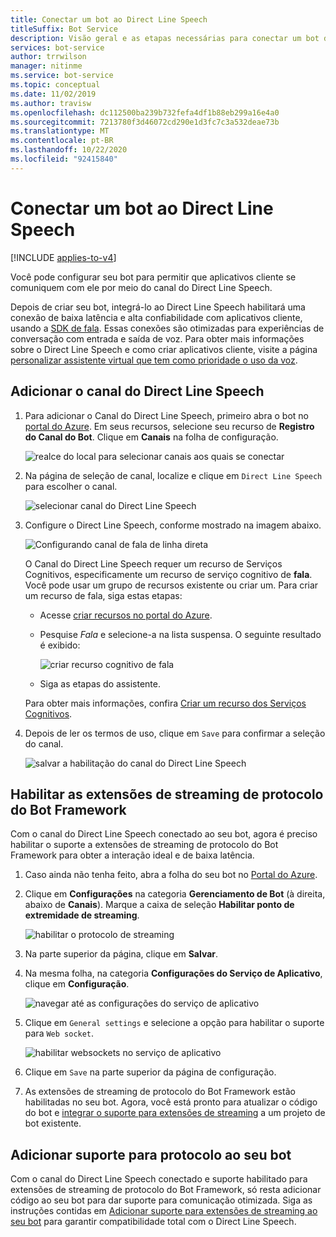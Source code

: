 ```yaml
---
title: Conectar um bot ao Direct Line Speech
titleSuffix: Bot Service
description: Visão geral e as etapas necessárias para conectar um bot do Bot Framework ao canal do Direct Line Speech para interação com entrada e saída de voz, com confiabilidade alta e latência baixa.
services: bot-service
author: trrwilson
manager: nitinme
ms.service: bot-service
ms.topic: conceptual
ms.date: 11/02/2019
ms.author: travisw
ms.openlocfilehash: dc112500ba239b732fefa4df1b88eb299a16e4a0
ms.sourcegitcommit: 7213780f3d46072cd290e1d3fc7c3a532deae73b
ms.translationtype: MT
ms.contentlocale: pt-BR
ms.lasthandoff: 10/22/2020
ms.locfileid: "92415840"
---
```

# <a name="connect-a-bot-to-direct-line-speech"></a>Conectar um bot ao Direct Line Speech

[!INCLUDE [applies-to-v4](includes/applies-to-v4-current.md)]

Você pode configurar seu bot para permitir que aplicativos cliente se comuniquem com ele por meio do canal do Direct Line Speech.

Depois de criar seu bot, integrá-lo ao Direct Line Speech habilitará uma conexão de baixa latência e alta confiabilidade com aplicativos cliente, usando a [SDK de fala](https://aka.ms/speech-service-docs). Essas conexões são otimizadas para experiências de conversação com entrada e saída de voz. Para obter mais informações sobre o Direct Line Speech e como criar aplicativos cliente, visite a página [personalizar assistente virtual que tem como prioridade o uso da voz](https://aka.ms/cognitive-services-voice-assistants).

## <a name="add-the-direct-line-speech-channel"></a>Adicionar o canal do Direct Line Speech

1. Para adicionar o Canal do Direct Line Speech, primeiro abra o bot no [portal do Azure](https://portal.azure.com). Em seus recursos, selecione seu recurso de **Registro do Canal do Bot**. Clique em **Canais** na folha de configuração.

    ![realce do local para selecionar canais aos quais se conectar](media/voice-first-virtual-assistants/bot-service-channel-directlinespeech-selectchannel.png "selecionar canais")

1. Na página de seleção de canal, localize e clique em `Direct Line Speech` para escolher o canal.

    ![selecionar canal do Direct Line Speech](media/voice-first-virtual-assistants/bot-service-channel-directlinespeech-connectspeechchannel.png "conectar o Direct Line Speech")

1. Configure o Direct Line Speech, conforme mostrado na imagem abaixo.

    ![Configurando canal de fala de linha direta](media/voice-first-virtual-assistants/bot-service-channel-directlinespeech-cognitivesericesaccount-selection.png "selecionar recurso dos Serviços Cognitivos")

    O Canal do Direct Line Speech requer um recurso de Serviços Cognitivos, especificamente um recurso de serviço cognitivo de **fala**. Você pode usar um grupo de recursos existente ou criar um. Para criar um recurso de fala, siga estas etapas:

    - Acesse [criar recursos no portal do Azure](https://ms.portal.azure.com/#create/hub).
    - Pesquise *Fala* e selecione-a na lista suspensa. O seguinte resultado é exibido:

        ![criar recurso cognitivo de fala](media/voice-first-virtual-assistants/create-speech-cognitive-resource.PNG "Criar recurso cognitivo de fala")

    - Siga as etapas do assistente.

    Para obter mais informações, confira [Criar um recurso dos Serviços Cognitivos](https://docs.microsoft.com/azure/cognitive-services/cognitive-services-apis-create-account).

1. Depois de ler os termos de uso, clique em `Save` para confirmar a seleção do canal.

    ![salvar a habilitação do canal do Direct Line Speech](media/voice-first-virtual-assistants/bot-service-channel-directlinespeech-savechannel.png "Salvar a configuração do canal")

## <a name="enable-the-bot-framework-protocol-streaming-extensions"></a>Habilitar as extensões de streaming de protocolo do Bot Framework

Com o canal do Direct Line Speech conectado ao seu bot, agora é preciso habilitar o suporte a extensões de streaming de protocolo do Bot Framework para obter a interação ideal e de baixa latência.

1. Caso ainda não tenha feito, abra a folha do seu bot no [Portal do Azure](https://portal.azure.com).

1. Clique em **Configurações** na categoria **Gerenciamento de Bot** (à direita, abaixo de **Canais**). Marque a caixa de seleção **Habilitar ponto de extremidade de streaming**.

    ![habilitar o protocolo de streaming](media/voice-first-virtual-assistants/bot-service-channel-directlinespeech-enablestreamingsupport.png "habilitar o suporte à extensão de streaming")

1. Na parte superior da página, clique em **Salvar**.

1. Na mesma folha, na categoria **Configurações do Serviço de Aplicativo**, clique em **Configuração**.

    ![navegar até as configurações do serviço de aplicativo](media/voice-first-virtual-assistants/bot-service-channel-directlinespeech-configureappservice.png "configurar o serviço de aplicativo")

1. Clique em `General settings` e selecione a opção para habilitar o suporte para `Web socket`.

    ![habilitar websockets no serviço de aplicativo](media/voice-first-virtual-assistants/bot-service-channel-directlinespeech-enablewebsockets.png "habilitar websockets")

1. Clique em `Save` na parte superior da página de configuração.

1. As extensões de streaming de protocolo do Bot Framework estão habilitadas no seu bot. Agora, você está pronto para atualizar o código do bot e [integrar o suporte para extensões de streaming](https://aka.ms/botframework/addstreamingprotocolsupport) a um projeto de bot existente.

## <a name="adding-protocol-support-to-your-bot"></a>Adicionar suporte para protocolo ao seu bot

Com o canal do Direct Line Speech conectado e suporte habilitado para extensões de streaming de protocolo do Bot Framework, só resta adicionar código ao seu bot para dar suporte para comunicação otimizada. Siga as instruções contidas em [Adicionar suporte para extensões de streaming ao seu bot](https://aka.ms/botframework/addstreamingprotocolsupport) para garantir compatibilidade total com o Direct Line Speech.


